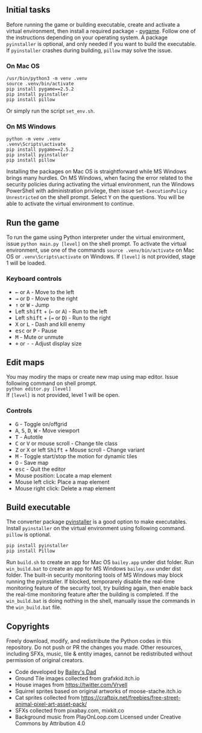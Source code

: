 ## Initial tasks
Before running the game or building executable, create and activate a virtual environment, then install
a required package - [pygame](https://www.pygame.org/). Follow one of the instructions depending on your operating system. 
A package ```pyinstaller``` is optional, and only needed if you want to build the executable. 
If ```pyinstaller``` crashes during building, ```pillow``` may solve the issue.

### On Mac OS
```
/usr/bin/python3 -m venv .venv   
source .venv/bin/activate   
pip install pygame==2.5.2   
pip install pyinstaller   
pip install pillow   
```   
Or simply run the script ```set_env.sh```.

### On MS Windows
```
python -m venv .venv   
.venv\Scripts\activate   
pip install pygame==2.5.2   
pip install pyinstaller   
pip install pillow   
```   

Installing the packages on Mac OS is straightforward while MS Windows brings many hurdles. 
On MS Windows, when facing the error related to the security policies during activating the virtual environment, 
run the Windows PowerShell with administration privilege, then issue ```Set-ExecutionPolicy Unrestricted``` 
on the shell prompt. Select <kbd>Y</kbd> on the questions. You will be able to activate the virtual environment 
to continue.  

## Run the game   
To run the game using Python interpreter under the virtual environment, issue ```python main.py [level]``` 
on the shell prompt. To activate the virtual environment, use one of the commands ```source .venv/bin/activate``` 
on Mac OS or ```.venv\Scripts\activate``` on Windows.  If ```[level]``` is not provided, stage 1 will be loaded.    

### Keyboard controls 
* <kbd>&larr;</kbd> or <kbd>A</kbd> - Move to the left   
* <kbd>&rarr;</kbd> or <kbd>D</kbd> - Move to the right   
* <kbd>&uarr;</kbd> or <kbd>W</kbd> - Jump   
* Left <kbd>shift</kbd> + (<kbd>&larr;</kbd> or <kbd>A</kbd>) - Run to the left   
* Left <kbd>shift</kbd> + (<kbd>&rarr;</kbd> or <kbd>D</kbd>) - Run to the right   
* <kbd/>X</kbd> or <kbd>L</kbd> - Dash and kill enemy   
* <kbd/>esc</kbd> or <kbd>P</kbd> - Pause   
* <kbd/>M</kbd> - Mute or unmute   
* <kbd/>+</kbd> or <kbd>-</kbd> - Adjust display size   

## Edit maps
You may modiry the maps or create new map using map editor. Issue following command on shell prompt.   
```python editor.py [level]```   
If ```[level]``` is not provided, level 1 will be open.   

### Controls
* <kbd>G</kbd> - Toggle on/offgrid   
* <kbd>A</kbd>, <kbd>S</kbd>, <kbd>D</kbd>, <kbd>W</kbd> - Move viewport   
* <kbd>T</kbd> - Autotile   
* <kbd>C</kbd> or <kbd>V</kbd> or mouse scroll - Change tile class   
* <kbd>Z</kbd> or <kbd>X</kbd> or left <kbd>Shift</kbd> + Mouse scroll - Change variant   
* <kbd>M</kbd> - Toggle start/stop the motion for dynamic tiles   
* <kbd>O</kbd> - Save map   
* <kbd>esc</kbd> - Quit the editor   
* Mouse position: Locate a map element
* Mouse left click: Place a map element
* Mouse right click: Delete a map element 
  
## Build executable
The converter package [pyinstaller](https://pyinstaller.org/en/stable/) is a good option to make executables. 
Install ```pyinstaller``` on the virtual environment using following command. ```pillow``` is optional. 
```
pip install pyinstaller
pip install Pillow
```   
Run ```build.sh``` to create an app for Mac OS ```bailey.app``` under dist folder. 
Run ```win_build.bat``` to create an app for MS Windows ```bailey.exe``` under dist folder. 
The built-in security monitoring tools of MS Windows may block running the pyinstaller. 
If blocked, temporarely disable the real-time monitoring feature of the security tool, try building again, then enable back the real-time monitoring feature after the building is completed. If the ```win_build.bat``` is doing nothing in the shell, manually issue the commands in the ```win_build.bat``` file.

## Copyrights
Freely download, modify, and redistribute the Python codes in this repository. Do not push or PR the changes you made. Other resources, including SFXs, music, tile & entity images, cannot be redistributed without permission of original creators.  
* Code developed by [Bailey's Dad](https://github.com/chiho80/bailey)  
* Ground Tile images collected from grafxkid.itch.io  
* House images from https://twitter.com/Vryell
* Squirrel sprites based on original artworks of moose-stache.itch.io  
* Cat sprites collected from https://craftpix.net/freebies/free-street-animal-pixel-art-asset-pack/
* SFXs collected from pixabay.com, mixkit.co  
* Background music from PlayOnLoop.com Licensed under Creative Commons by Attribution 4.0
